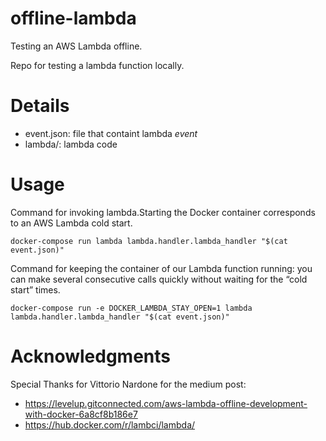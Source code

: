 # offline-lambda
Testing an AWS Lambda offline.

Repo for testing a lambda function locally.

# Details
- event.json: file that containt lambda *event*
- lambda/: lambda code

# Usage
Command for invoking lambda.Starting the Docker container corresponds to an AWS Lambda cold start.
```
docker-compose run lambda lambda.handler.lambda_handler "$(cat event.json)"
```

Command for keeping the container of our Lambda function running: you can make several consecutive calls quickly without waiting for the “cold start” times.
```
docker-compose run -e DOCKER_LAMBDA_STAY_OPEN=1 lambda lambda.handler.lambda_handler "$(cat event.json)"
```

# Acknowledgments
Special Thanks for Vittorio Nardone for the medium post:
- https://levelup.gitconnected.com/aws-lambda-offline-development-with-docker-6a8cf8b186e7
- https://hub.docker.com/r/lambci/lambda/
